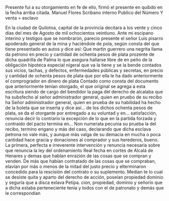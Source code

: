 Presente fui a su otorgamiento en fe de ello, firmó el presente en quibdo en la fecha arriba citada.
Manuel Flores
Scribano interno Publico del Número
Y venta = esclavo

En la ciudad de Quilotoa, capital de la provincia decitara a los vente
y cinco días del mes de Agosto de mil ochocientos veintiuno. Ante
mi escipano interino y testigos que se nombraron, parecio presente
el señor Luis pisarro apoderado general de la mina y haciéndole de
pola, según consta del que tiene presentado en autos y dice así: Que
martin guerrero una negrita llama da petrono en precio y cantidad de ochenta pesos de plata prozente de dicha quadrilla de Palma lo que asegura hallarse libre de en
peño de la obligación hipoteca especial nígeral que va la tiene y se la bende contados sus vicios, tachas, y defectos, enfermedades públicas y secretas, en precio y cantidad de ochenta pesos de plata que por ella le ha dado anteriormente el comprogrador en dinero de plata
Contado como consta del documento que anteriormente tenían otorgado, el que original se agrega a esta escritura siendo de cargo del bendidor la paga del derecho de alcalaba que ha subsfecho al señor administrador general, quien en pruebo de su recibo ha
Señor administrador general, quien en prueba de su habilidad ha hecho de la boleta que se inserta y dice así... de los dichos ochenta pesos de plata, se da el otorgante por entregado a su voluntad y en... satisfacción, renuncia decir lo contrario la excepción de lo que en la partida forzada y contraído del pacto termina en...
Non numerata pecunia su prueba la del recibo, termino engano y más del caso, declarando que dicha esclava petrona no vale más, y aunque más valga de su demacia en mucha o poca cantidad hace gracia y donaciones al comprador y sus herederos, bueno.
La primera, perfecta e irreverente intervención y renuncia necesaria sobre que renuncia la ley del ordenamiento Real fecha en cortes de Alcalá de Henares y demas que hablan enrazión de las cosas que se compran y venden.
De más que habían contratado de las cosas que se compraban, elavían por más o menos de la mitad del justo precio y elterminaron concedido para la rescisión del contrato o su suplemento. Median te lo cual se desiste quita y aparto del derecho de acción, poseían propiedad dominio y seguría que a disca exlava Petipa.
cion, propiedad, dominio y señorío que a dicha estaba perteneciente tenía y todos con el de patronato y demás que le correspondían